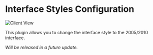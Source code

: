 # Interface Styles Configuration

[![Client View](https://thumbs.gfycat.com/ElegantFocusedHippopotamus-size_restricted.gif)](https://gfycat.com/ElegantFocusedHippopotamus)

This plugin allows you to change the interface style to the 2005/2010 interface.

_Will be released in a future update._
